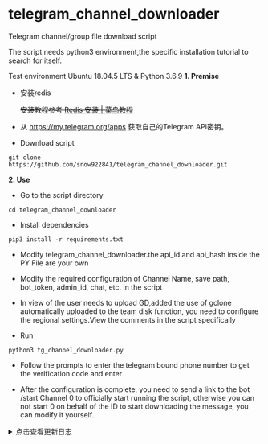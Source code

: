 # telegram_channel_downloader
Telegram channel/group file download script

The script needs python3 environment,the specific installation tutorial to search for itself.

Test environment Ubuntu 18.04.5 LTS & Python 3.6.9
**1. Premise**
 
 - ~~安装redis~~
 
   ~~安装教程参考 [Redis 安装 | 菜鸟教程](https://www.runoob.com/redis/redis-install.html)~~
 
 
 - 从 https://my.telegram.org/apps 获取自己的Telegram API密钥。

- Download script
```
git clone https://github.com/snow922841/telegram_channel_downloader.git
```

**2. Use**

- Go to the script directory
```
cd telegram_channel_downloader
```
- Install dependencies

```
pip3 install -r requirements.txt
```

- Modify telegram_channel_downloader.the api_id and api_hash inside the PY File are your own

- Modify the required configuration of Channel Name, save path, bot_token, admin_id, chat, etc. in the script

- In view of the user needs to upload GD,added the use of gclone automatically uploaded to the team disk function, you need to configure the regional settings.View the comments in the script specifically

- Run
```
python3 tg_channel_downloader.py
 ```
 - Follow the prompts to enter the telegram bound phone number to get the verification code and enter

- After the configuration is complete, you need to send a link to the bot /start Channel 0 to officially start running the script, otherwise you can not start 0 on behalf of the ID to start downloading the message, you can modify it yourself.
 
<details>
  <summary>点击查看更新日志</summary>
 
  2020-09-15更新
  
   - 移除下载上传进度条显示。
   
   - 使用异步并发，默认10个任务同时进行。
   
   - 修复异常重试
   
   - 远程添加任务，方便下载多个频道消息。
   
   - 移除redis保存任务
   
   - 增加全部频道、群组新消息监控，请在配置区域自行修改。
    
  2020-09-03更新
  
   - ref超时异常自动重试
  
  2020-09-01更新
  
   - 使用bot启动，并使脚本持久化，
   
   - 优化代码
   
   - 修复一些bug
  
  2020-08-29更新
  
   - 更换telegram的第三方库
  
   - 默认上传到GD，目前未配置不上传，所以需要安装gclone
  
   - 默认过滤贴纸、动态贴纸、gif格式文件
  
   - 优化了下载和上传进度条的显示
  
   - 上传失败后会把消息ID保存在脚本所在的文件夹，方便以后可以手动下载
  
  2020-08-19更新
     
   - 添加自动上传到Googledrive的功能
     
   - 使用redis缓存已经遍历的消息ID
 
</details>
